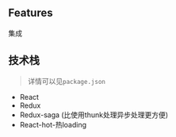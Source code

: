 ## Features
集成
## 技术栈
> 详情可以见`package.json`
* React
* Redux
* Redux-saga (比使用thunk处理异步处理更方便)
* React-hot-热loading
